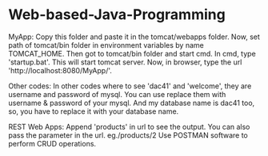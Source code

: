 # Web-based-Java-Programming

MyApp:
Copy this folder and paste it in the tomcat/webapps folder.
Now, set path of tomcat/bin folder in environment variables by name TOMCAT_HOME.
Then got to tomcat/bin folder and start cmd.
In cmd, type 'startup.bat'. This will start tomcat server.
Now, in browser, type the url 'http://localhost:8080/MyApp/'.

Other codes:
In other codes where to see 'dac41' and 'welcome', they are username and password of mysql.
You can use replace them with username & password of your mysql.
And my database name is dac41 too, so, you have to replace it with your database name.

REST Web Apps:
Append 'products' in url to see the output.
You can also pass the parameter in the url. eg./products/2
Use POSTMAN software to perform CRUD operations.

